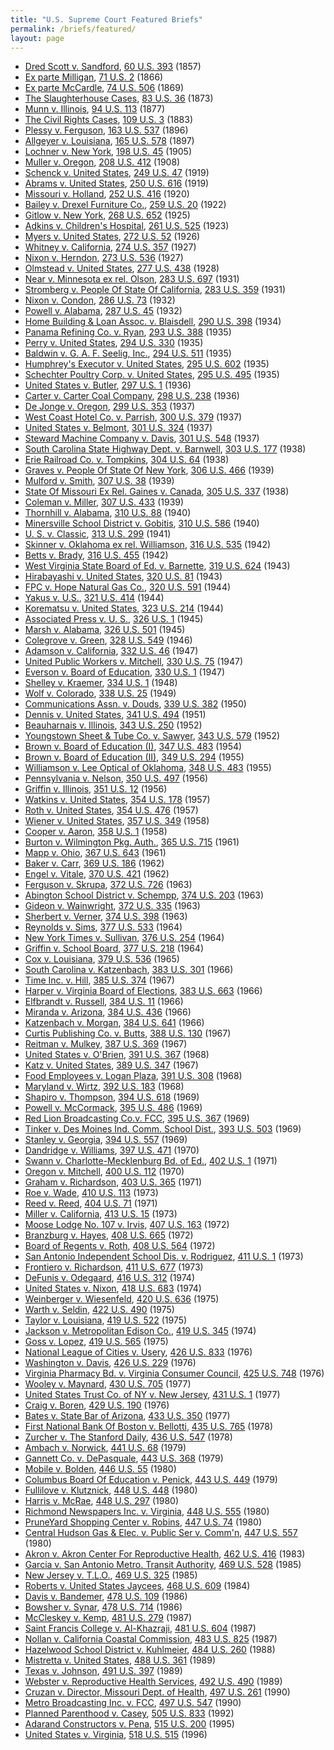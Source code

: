 ```yaml
---
title: "U.S. Supreme Court Featured Briefs"
permalink: /briefs/featured/
layout: page
---
```


- [Dred Scott v. Sandford](/briefs/featured/dred-scott-v-sandford), [60 U.S. 393](/cases/all/1856-12#1856-061) (1857)
- [Ex parte Milligan](/briefs/featured/ex-parte-milligan), [71 U.S. 2](/cases/all/1865-12#1865-075) (1866)
- [Ex parte McCardle](/briefs/featured/ex-parte-mccardle), [74 U.S. 506](/cases/all/1868-12#1868-072) (1869)
- [The Slaughterhouse Cases](/briefs/featured/the-slaughterhouse-cases), [83 U.S. 36](/cases/all/1872-12#1872-150) (1873)
- [Munn v. Illinois](/briefs/featured/munn-v-illinois), [94 U.S. 113](/cases/all/1876-10#1876-120) (1877)
- [The Civil Rights Cases](/briefs/featured/the-civil-rights-cases), [109 U.S. 3](/cases/all/1883-10#1883-004) (1883)
- [Plessy v. Ferguson](/briefs/featured/plessy-v-ferguson), [163 U.S. 537](/cases/all/1895-10#1895-271) (1896)
- [Allgeyer v. Louisiana](/briefs/featured/allgeyer-v-louisiana), [165 U.S. 578](/cases/all/1896-10#1896-117) (1897)
- [Lochner v. New York](/briefs/featured/lochner-v-new-york), [198 U.S. 45](/cases/all/1904-10#1904-096) (1905)
- [Muller v. Oregon](/briefs/featured/muller-v-oregon), [208 U.S. 412](/cases/all/1907-10#1907-083) (1908)
- [Schenck v. United States](/briefs/featured/schenck-v-united-states), [249 U.S. 47](/cases/all/1918-10#1918-168) (1919)
- [Abrams v. United States](/briefs/featured/abrams-v-united-states), [250 U.S. 616](/cases/all/1919-10#1919-014) (1919)
- [Missouri v. Holland](/briefs/featured/missouri-v-holland), [252 U.S. 416](/cases/all/1919-10#1919-093) (1920)
- [Bailey v. Drexel Furniture Co.](/briefs/featured/bailey-v-drexel-furniture-co), [259 U.S. 20](/cases/all/1921-10#1921-137) (1922)
- [Gitlow v. New York](/briefs/featured/gitlow-v-new-york), [268 U.S. 652](/cases/all/1924-10#1924-169) (1925)
- [Adkins v. Children's Hospital](/briefs/featured/adkins-v-childrens-hospital), [261 U.S. 525](/cases/all/1922-10#1922-151) (1923)
- [Myers v. United States](/briefs/featured/myers-v-united-states), [272 U.S. 52](/cases/all/1926-10#1926-029) (1926)
- [Whitney v. California](/briefs/featured/whitney-v-california), [274 U.S. 357](/cases/all/1926-10#1926-050) (1927)
- [Nixon v. Herndon](/briefs/featured/nixon-v-herndon), [273 U.S. 536](/cases/all/1926-10#1926-165) (1927)
- [Olmstead v. United States](/briefs/featured/olmstead-v-united-states), [277 U.S. 438](/cases/all/1927-10#1927-123) (1928)
- [Near v. Minnesota ex rel. Olson](/briefs/featured/near-v-minnesota-ex-rel-olson), [283 U.S. 697](/cases/all/1930-10#1930-084) (1931)
- [Stromberg v. People Of State Of California](/briefs/featured/stromberg-v-people-of-state-of-california), [283 U.S. 359](/cases/all/1930-10#1930-059) (1931)
- [Nixon v. Condon](/briefs/featured/nixon-v-condon), [286 U.S. 73](/cases/all/1931-10#1931-060) (1932)
- [Powell v. Alabama](/briefs/featured/powell-v-alabama), [287 U.S. 45](/cases/all/1932-10#1932-026) (1932)
- [Home Building & Loan Assoc. v. Blaisdell](/briefs/featured/home-building--loan-assoc-v-blaisdell), [290 U.S. 398](/cases/all/1933-10#1933-141) (1934)
- [Panama Refining Co. v. Ryan](/briefs/featured/panama-refining-co-v-ryan), [293 U.S. 388](/cases/all/1934-10#1934-073) (1935)
- [Perry v. United States](/briefs/featured/perry-v-united-states), [294 U.S. 330](/cases/all/1934-10#1934-080) (1935)
- [Baldwin v. G. A. F. Seelig, Inc.](/briefs/featured/baldwin-v-g-a-f-seelig-inc), [294 U.S. 511](/cases/all/1934-10#1934-160) (1935)
- [Humphrey's Executor v. United States](/briefs/featured/humphreys-executor-v-united-states), [295 U.S. 602](/cases/all/1934-10#1934-053) (1935)
- [Schechter Poultry Corp. v. United States](/briefs/featured/schechter-poultry-corp-v-united-states), [295 U.S. 495](/cases/all/1934-10#1934-052) (1935)
- [United States v. Butler](/briefs/featured/united-states-v-butler), [297 U.S. 1](/cases/all/1935-10#1935-132) (1936)
- [Carter v. Carter Coal Company](/briefs/featured/carter-v-carter-coal-company), [298 U.S. 238](/cases/all/1935-10#1935-136) (1936)
- [De Jonge v. Oregon](/briefs/featured/de-jonge-v-oregon), [299 U.S. 353](/cases/all/1936-10#1936-060) (1937)
- [West Coast Hotel Co. v. Parrish](/briefs/featured/west-coast-hotel-co-v-parrish), [300 U.S. 379](/cases/all/1936-10#1936-050) (1937)
- [United States v. Belmont](/briefs/featured/united-states-v-belmont), [301 U.S. 324](/cases/all/1936-10#1936-118) (1937)
- [Steward Machine Company v. Davis](/briefs/featured/steward-machine-company-v-davis), [301 U.S. 548](/cases/all/1936-10#1936-102) (1937)
- [South Carolina State Highway Dept. v. Barnwell](/briefs/featured/south-carolina-state-highway-dept-v-barnwell), [303 U.S. 177](/cases/all/1937-10#1937-126) (1938)
- [Erie Railroad Co. v. Tompkins](/briefs/featured/erie-railroad-co-v-tompkins), [304 U.S. 64](/cases/all/1937-10#1937-170) (1938)
- [Graves v. People Of State Of New York](/briefs/featured/graves-v-people-of-state-of-new-york), [306 U.S. 466](/cases/all/1938-10#1938-136) (1939)
- [Mulford v. Smith](/briefs/featured/mulford-v-smith), [307 U.S. 38](/cases/all/1938-10#1938-050) (1939)
- [State Of Missouri Ex Rel. Gaines v. Canada](/briefs/featured/state-of-missouri-ex-rel-gaines-v-canada), [305 U.S. 337](/cases/all/1938-10#1938-018) (1938)
- [Coleman v. Miller](/briefs/featured/coleman-v-miller), [307 U.S. 433](/cases/all/1938-10#1938-044) (1939)
- [Thornhill v. Alabama](/briefs/featured/thornhill-v-alabama), [310 U.S. 88](/cases/all/1939-10#1939-082) (1940)
- [Minersville School District v. Gobitis](/briefs/featured/minersville-school-district-v-gobitis), [310 U.S. 586](/cases/all/1939-10#1939-078) (1940)
- [U. S. v. Classic](/briefs/featured/u-s-v-classic), [313 U.S. 299](/cases/all/1940-10#1940-144) (1941)
- [Skinner v. Oklahoma ex rel. Williamson](/briefs/featured/skinner-v-oklahoma-ex-rel-williamson), [316 U.S. 535](/cases/all/1941-10#1941-119) (1942)
- [Betts v. Brady](/briefs/featured/betts-v-brady), [316 U.S. 455](/cases/all/1941-10#1941-115) (1942)
- [West Virginia State Board of Ed. v. Barnette](/briefs/featured/west-virginia-state-board-of-ed-v-barnette), [319 U.S. 624](/cases/all/1942-10#1942-131) (1943)
- [Hirabayashi v. United States](/briefs/featured/hirabayashi-v-united-states), [320 U.S. 81](/cases/all/1942-10#1942-044) (1943)
- [FPC v. Hope Natural Gas Co.](/briefs/featured/fpc-v-hope-natural-gas-co), [320 U.S. 591](/cases/all/1943-10#1943-044) (1944)
- [Yakus v. U.S.](/briefs/featured/yakus-v-us), [321 U.S. 414](/cases/all/1943-10#1943-087) (1944)
- [Korematsu v. United States](/briefs/featured/korematsu-v-united-states), [323 U.S. 214](/cases/all/1944-10#1944-018) (1944)
- [Associated Press v. U. S.](/briefs/featured/associated-press-v-u-s), [326 U.S. 1](/cases/all/1944-10#1944-099) (1945)
- [Marsh v. Alabama](/briefs/featured/marsh-v-alabama), [326 U.S. 501](/cases/all/1945-10#1945-118) (1945)
- [Colegrove v. Green](/briefs/featured/colegrove-v-green), [328 U.S. 549](/cases/all/1945-10#1945-024) (1946)
- [Adamson v. California](/briefs/featured/adamson-v-california), [332 U.S. 46](/cases/all/1946-10#1946-126) (1947)
- [United Public Workers v. Mitchell](/briefs/featured/united-public-workers-v-mitchell), [330 U.S. 75](/cases/all/1946-10#1946-050) (1947)
- [Everson v. Board of Education](/briefs/featured/everson-v-board-of-education), [330 U.S. 1](/cases/all/1946-10#1946-049) (1947)
- [Shelley v. Kraemer](/briefs/featured/shelley-v-kraemer), [334 U.S. 1](/cases/all/1947-10#1947-072) (1948)
- [Wolf v. Colorado](/briefs/featured/wolf-v-colorado), [338 U.S. 25](/cases/all/1948-10#1948-114) (1949)
- [Communications Assn. v. Douds](/briefs/featured/communications-assn-v-douds), [339 U.S. 382](/cases/all/1949-10#1949-070) (1950)
- [Dennis v. United States](/briefs/featured/dennis-v-united-states), [341 U.S. 494](/cases/all/1950-10#1950-089) (1951)
- [Beauharnais v. Illinois](/briefs/featured/beauharnais-v-illinois), [343 U.S. 250](/cases/all/1951-10#1951-071) (1952)
- [Youngstown Sheet & Tube Co. v. Sawyer](/briefs/featured/youngstown-sheet--tube-co-v-sawyer), [343 U.S. 579](/cases/all/1951-10#1951-088) (1952)
- [Brown v. Board of Education (I)](/briefs/featured/brown-v-board-of-education-i), [347 U.S. 483](/cases/all/1953-10#1953-069) (1954)
- [Brown v. Board of Education (II)](/briefs/featured/brown-v-board-of-education-ii), [349 U.S. 294](/cases/all/1954-10#1954-085) (1955)
- [Williamson v. Lee Optical of Oklahoma](/briefs/featured/williamson-v-lee-optical-of-oklahoma), [348 U.S. 483](/cases/all/1954-10#1954-046) (1955)
- [Pennsylvania v. Nelson](/briefs/featured/pennsylvania-v-nelson), [350 U.S. 497](/cases/all/1955-10#1955-049) (1956)
- [Griffin v. Illinois](/briefs/featured/griffin-v-illinois), [351 U.S. 12](/cases/all/1955-10#1955-066) (1956)
- [Watkins v. United States](/briefs/featured/watkins-v-united-states), [354 U.S. 178](/cases/all/1956-10#1956-108) (1957)
- [Roth v. United States](/briefs/featured/roth-v-united-states), [354 U.S. 476](/cases/all/1956-10#1956-129) (1957)
- [Wiener v. United States](/briefs/featured/wiener-v-united-states), [357 U.S. 349](/cases/all/1957-10#1957-136) (1958)
- [Cooper v. Aaron](/briefs/featured/cooper-v-aaron), [358 U.S. 1](/cases/all/1958-08#1958-002) (1958)
- [Burton v. Wilmington Pkg. Auth.](/briefs/featured/burton-v-wilmington-pkg-auth), [365 U.S. 715](/cases/all/1960-10#1960-072) (1961)
- [Mapp v. Ohio](/briefs/featured/mapp-v-ohio), [367 U.S. 643](/cases/all/1960-10#1960-133) (1961)
- [Baker v. Carr](/briefs/featured/baker-v-carr), [369 U.S. 186](/cases/all/1961-10#1961-051) (1962)
- [Engel v. Vitale](/briefs/featured/engel-v-vitale), [370 U.S. 421](/cases/all/1961-10#1961-105) (1962)
- [Ferguson v. Skrupa](/briefs/featured/ferguson-v-skrupa), [372 U.S. 726](/cases/all/1962-10#1962-080) (1963)
- [Abington School District v. Schempp](/briefs/featured/abington-school-district-v-schempp), [374 U.S. 203](/cases/all/1962-10#1962-148) (1963)
- [Gideon v. Wainwright](/briefs/featured/gideon-v-wainwright), [372 U.S. 335](/cases/all/1962-10#1962-058) (1963)
- [Sherbert v. Verner](/briefs/featured/sherbert-v-verner), [374 U.S. 398](/cases/all/1962-10#1962-150) (1963)
- [Reynolds v. Sims](/briefs/featured/reynolds-v-sims), [377 U.S. 533](/cases/all/1963-10#1963-140) (1964)
- [New York Times v. Sullivan](/briefs/featured/new-york-times-v-sullivan), [376 U.S. 254](/cases/all/1963-10#1963-067) (1964)
- [Griffin v. School Board](/briefs/featured/griffin-v-school-board), [377 U.S. 218](/cases/all/1963-10#1963-117) (1964)
- [Cox v. Louisiana](/briefs/featured/cox-v-louisiana), [379 U.S. 536](/cases/all/1964-10#1964-034) (1965)
- [South Carolina v. Katzenbach](/briefs/featured/south-carolina-v-katzenbach), [383 U.S. 301](/cases/all/1965-10#1965-064) (1966)
- [Time Inc. v. Hill](/briefs/featured/time-inc-v-hill), [385 U.S. 374](/cases/all/1966-10#1966-031) (1967)
- [Harper v. Virginia Board of Elections](/briefs/featured/harper-v-virginia-board-of-elections), [383 U.S. 663](/cases/all/1965-10#1965-079) (1966)
- [Elfbrandt v. Russell](/briefs/featured/elfbrandt-v-russell), [384 U.S. 11](/cases/all/1965-10#1965-088) (1966)
- [Miranda v. Arizona](/briefs/featured/miranda-v-arizona), [384 U.S. 436](/cases/all/1965-10#1965-122) (1966)
- [Katzenbach v. Morgan](/briefs/featured/katzenbach-v-morgan), [384 U.S. 641](/cases/all/1965-10#1965-126) (1966)
- [Curtis Publishing Co. v. Butts](/briefs/featured/curtis-publishing-co-v-butts), [388 U.S. 130](/cases/all/1966-10#1966-123) (1967)
- [Reitman v. Mulkey](/briefs/featured/reitman-v-mulkey), [387 U.S. 369](/cases/all/1966-10#1966-111) (1967)
- [United States v. O'Brien](/briefs/featured/united-states-v-obrien), [391 U.S. 367](/cases/all/1967-10#1967-135) (1968)
- [Katz v. United States](/briefs/featured/katz-v-united-states), [389 U.S. 347](/cases/all/1967-10#1967-043) (1967)
- [Food Employees v. Logan Plaza](/briefs/featured/food-employees-v-logan-plaza), [391 U.S. 308](/cases/all/1967-10#1967-129) (1968)
- [Maryland v. Wirtz](/briefs/featured/maryland-v-wirtz), [392 U.S. 183](/cases/all/1967-10#1967-162) (1968)
- [Shapiro v. Thompson](/briefs/featured/shapiro-v-thompson), [394 U.S. 618](/cases/all/1968-10#1968-081) (1969)
- [Powell v. McCormack](/briefs/featured/powell-v-mccormack), [395 U.S. 486](/cases/all/1968-10#1968-127) (1969)
- [Red Lion Broadcasting Co.v. FCC](/briefs/featured/red-lion-broadcasting-cov-fcc), [395 U.S. 367](/cases/all/1968-10#1968-121) (1969)
- [Tinker v. Des Moines Ind. Comm. School Dist.](/briefs/featured/tinker-v-des-moines-ind-comm-school-dist), [393 U.S. 503](/cases/all/1968-10#1968-043) (1969)
- [Stanley v. Georgia](/briefs/featured/stanley-v-georgia), [394 U.S. 557](/cases/all/1968-10#1968-078) (1969)
- [Dandridge v. Williams](/briefs/featured/dandridge-v-williams), [397 U.S. 471](/cases/all/1969-10#1969-073) (1970)
- [Swann v. Charlotte-Mecklenburg Bd. of Ed.](/briefs/featured/swann-v-charlotte-mecklenburg-bd-of-ed), [402 U.S. 1](/cases/all/1970-10#1970-082) (1971)
- [Oregon v. Mitchell](/briefs/featured/oregon-v-mitchell), [400 U.S. 112](/cases/all/1970-10#1970-014) (1970)
- [Graham v. Richardson](/briefs/featured/graham-v-richardson), [403 U.S. 365](/cases/all/1970-10#1970-134) (1971)
- [Roe v. Wade](/briefs/featured/roe-v-wade), [410 U.S. 113](/cases/all/1972-10#1972-048) (1973)
- [Reed v. Reed](/briefs/featured/reed-v-reed), [404 U.S. 71](/cases/all/1971-10#1971-014) (1971)
- [Miller v. California](/briefs/featured/miller-v-california), [413 U.S. 15](/cases/all/1972-10#1972-158) (1973)
- [Moose Lodge No. 107 v. Irvis](/briefs/featured/moose-lodge-no-107-v-irvis), [407 U.S. 163](/cases/all/1971-10#1971-139) (1972)
- [Branzburg v. Hayes](/briefs/featured/branzburg-v-hayes), [408 U.S. 665](/cases/all/1971-10#1971-176) (1972)
- [Board of Regents v. Roth](/briefs/featured/board-of-regents-v-roth), [408 U.S. 564](/cases/all/1971-10#1971-173) (1972)
- [San Antonio Independent School Dis. v. Rodriguez](/briefs/featured/san-antonio-independent-school-dis-v-rodriguez), [411 U.S. 1](/cases/all/1972-10#1972-083) (1973)
- [Frontiero v. Richardson](/briefs/featured/frontiero-v-richardson), [411 U.S. 677](/cases/all/1972-10#1972-113) (1973)
- [DeFunis v. Odegaard](/briefs/featured/defunis-v-odegaard), [416 U.S. 312](/cases/all/1973-10#1973-092) (1974)
- [United States v. Nixon](/briefs/featured/united-states-v-nixon), [418 U.S. 683](/cases/all/1973-10#1973-172) (1974)
- [Weinberger v. Wiesenfeld](/briefs/featured/weinberger-v-wiesenfeld), [420 U.S. 636](/cases/all/1974-10#1974-070) (1975)
- [Warth v. Seldin](/briefs/featured/warth-v-seldin), [422 U.S. 490](/cases/all/1974-10#1974-140) (1975)
- [Taylor v. Louisiana](/briefs/featured/taylor-v-louisiana), [419 U.S. 522](/cases/all/1974-10#1974-025) (1975)
- [Jackson v. Metropolitan Edison Co.](/briefs/featured/jackson-v-metropolitan-edison-co), [419 U.S. 345](/cases/all/1974-10#1974-016) (1974)
- [Goss v. Lopez](/briefs/featured/goss-v-lopez), [419 U.S. 565](/cases/all/1974-10#1974-028) (1975)
- [National League of Cities v. Usery](/briefs/featured/national-league-of-cities-v-usery), [426 U.S. 833](/cases/all/1975-10#1975-143) (1976)
- [Washington v. Davis](/briefs/featured/washington-v-davis), [426 U.S. 229](/cases/all/1975-10#1975-113) (1976)
- [Virginia Pharmacy Bd. v. Virginia Consumer Council](/briefs/featured/virginia-pharmacy-bd-v-virginia-consumer-council), [425 U.S. 748](/cases/all/1975-10#1975-098) (1976)
- [Wooley v. Maynard](/briefs/featured/wooley-v-maynard), [430 U.S. 705](/cases/all/1976-10#1976-088) (1977)
- [United States Trust Co. of NY v. New Jersey](/briefs/featured/united-states-trust-co-of-ny-v-new-jersey), [431 U.S. 1](/cases/all/1976-10#1976-094) (1977)
- [Craig v. Boren](/briefs/featured/craig-v-boren), [429 U.S. 190](/cases/all/1976-10#1976-025) (1976)
- [Bates v. State Bar of Arizona](/briefs/featured/bates-v-state-bar-of-arizona), [433 U.S. 350](/cases/all/1976-10#1976-174) (1977)
- [First National Bank Of Boston v. Bellotti](/briefs/featured/first-national-bank-of-boston-v-bellotti), [435 U.S. 765](/cases/all/1977-10#1977-073) (1978)
- [Zurcher v. The Stanford Daily](/briefs/featured/zurcher-v-the-stanford-daily), [436 U.S. 547](/cases/all/1977-10#1977-098) (1978)
- [Ambach v. Norwick](/briefs/featured/ambach-v-norwick), [441 U.S. 68](/cases/all/1978-10#1978-072) (1979)
- [Gannett Co. v. DePasquale](/briefs/featured/gannett-co-v-depasquale), [443 U.S. 368](/cases/all/1978-10#1978-152) (1979)
- [Mobile v. Bolden](/briefs/featured/mobile-v-bolden), [446 U.S. 55](/cases/all/1979-10#1979-073) (1980)
- [Columbus Board Of Education v. Penick](/briefs/featured/columbus-board-of-education-v-penick), [443 U.S. 449](/cases/all/1978-10#1978-153) (1979)
- [Fullilove v. Klutznick](/briefs/featured/fullilove-v-klutznick), [448 U.S. 448](/cases/all/1979-10#1979-153) (1980)
- [Harris v. McRae](/briefs/featured/harris-v-mcrae), [448 U.S. 297](/cases/all/1979-10#1979-148) (1980)
- [Richmond Newspapers Inc. v. Virginia](/briefs/featured/richmond-newspapers-inc-v-virginia), [448 U.S. 555](/cases/all/1979-10#1979-154) (1980)
- [PruneYard Shopping Center v. Robins](/briefs/featured/pruneyard-shopping-center-v-robins), [447 U.S. 74](/cases/all/1979-10#1979-107) (1980)
- [Central Hudson Gas & Elec. v. Public Ser v. Comm'n](/briefs/featured/central-hudson-gas--elec-v-public-ser-v-commn), [447 U.S. 557](/cases/all/1979-10#1979-127) (1980)
- [Akron v. Akron Center For Reproductive Health](/briefs/featured/akron-v-akron-center-for-reproductive-health), [462 U.S. 416](/cases/all/1982-10#1982-112) (1983)
- [Garcia v. San Antonio Metro. Transit Authority](/briefs/featured/garcia-v-san-antonio-metro-transit-authority), [469 U.S. 528](/cases/all/1984-10#1984-029) (1985)
- [New Jersey v. T.L.O.](/briefs/featured/new-jersey-v-tlo), [469 U.S. 325](/cases/all/1984-10#1984-022) (1985)
- [Roberts v. United States Jaycees](/briefs/featured/roberts-v-united-states-jaycees), [468 U.S. 609](/cases/all/1983-10#1983-162) (1984)
- [Davis v. Bandemer](/briefs/featured/davis-v-bandemer), [478 U.S. 109](/cases/all/1985-10#1985-143) (1986)
- [Bowsher v. Synar](/briefs/featured/bowsher-v-synar), [478 U.S. 714](/cases/all/1985-10#1985-162) (1986)
- [McCleskey v. Kemp](/briefs/featured/mccleskey-v-kemp), [481 U.S. 279](/cases/all/1986-10#1986-080) (1987)
- [Saint Francis College v. Al-Khazraji](/briefs/featured/saint-francis-college-v-al-khazraji), [481 U.S. 604](/cases/all/1986-10#1986-093) (1987)
- [Nollan v. California Coastal Commission](/briefs/featured/nollan-v-california-coastal-commission), [483 U.S. 825](/cases/all/1986-10#1986-163) (1987)
- [Hazelwood School District v. Kuhlmeier](/briefs/featured/hazelwood-school-district-v-kuhlmeier), [484 U.S. 260](/cases/all/1987-10#1987-019) (1988)
- [Mistretta v. United States](/briefs/featured/mistretta-v-united-states), [488 U.S. 361](/cases/all/1988-10#1988-023) (1989)
- [Texas v. Johnson](/briefs/featured/texas-v-johnson), [491 U.S. 397](/cases/all/1988-10#1988-124) (1989)
- [Webster v. Reproductive Health Services](/briefs/featured/webster-v-reproductive-health-services), [492 U.S. 490](/cases/all/1988-10#1988-150) (1989)
- [Cruzan v. Director, Missouri Dept. of Health](/briefs/featured/cruzan-v-director-missouri-dept-of-health), [497 U.S. 261](/cases/all/1989-10#1989-126) (1990)
- [Metro Broadcasting Inc. v. FCC](/briefs/featured/metro-broadcasting-inc-v-fcc), [497 U.S. 547](/cases/all/1989-10#1989-136) (1990)
- [Planned Parenthood v. Casey](/briefs/featured/planned-parenthood-v-casey), [505 U.S. 833](/cases/all/1991-10#1991-117) (1992)
- [Adarand Constructors v. Pena](/briefs/featured/adarand-constructors-v-pena), [515 U.S. 200](/cases/all/1994-10#1994-069) (1995)
- [United States v. Virginia](/briefs/featured/united-states-v-virginia), [518 U.S. 515](/cases/all/1995-10#1995-085) (1996)
